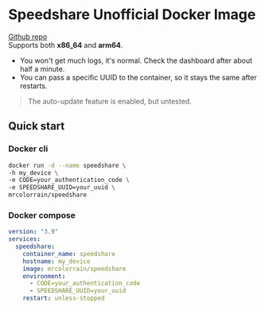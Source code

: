 # Speedshare Unofficial Docker Image
[Github repo](https://github.com/MRColorR/speedshare)  
Supports both **x86_64** and **arm64**.  
- You won't get much logs, it's normal. Check the dashboard after about half a minute.
- You can pass a specific UUID to the container, so it stays the same after restarts.

> The auto-update feature is enabled, but untested.  

## Quick start
### Docker cli
```bash
docker run -d --name speedshare \
-h my_device \
-e CODE=your_authentication_code \
-e SPEEDSHARE_UUID=your_uuid \
mrcolorrain/speedshare 
```
### Docker compose
```yaml
version: "3.9"
services:
  speedshare:
    container_name: speedshare
    hostname: my_device
    image: mrcolorrain/speedshare
    environment:
      - CODE=your_authentication_code
      - SPEEDSHARE_UUID=your_uuid
    restart: unless-stopped
```
